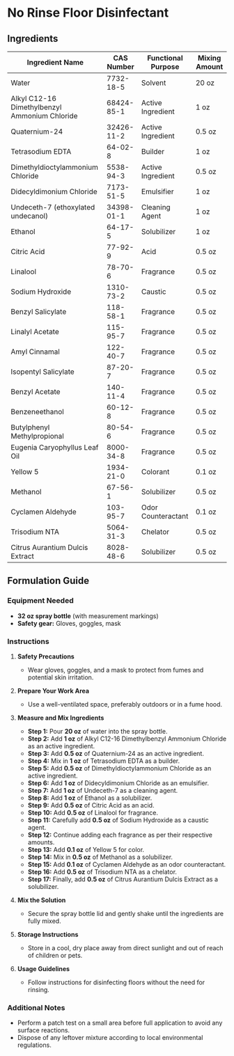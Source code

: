 # No Rinse Floor Disinfectant

## Ingredients

| Ingredient Name                               | CAS Number | Functional Purpose | Mixing Amount |
| --------------------------------------------- | ---------- | ------------------ | ------------- |
| Water                                         | 7732-18-5  | Solvent            | 20 oz         |
| Alkyl C12-16 Dimethylbenzyl Ammonium Chloride | 68424-85-1 | Active Ingredient  | 1 oz          |
| Quaternium-24                                 | 32426-11-2 | Active Ingredient  | 0.5 oz        |
| Tetrasodium EDTA                              | 64-02-8    | Builder            | 1 oz          |
| Dimethyldioctylammonium Chloride              | 5538-94-3  | Active Ingredient  | 0.5 oz        |
| Didecyldimonium Chloride                      | 7173-51-5  | Emulsifier         | 1 oz          |
| Undeceth-7 (ethoxylated undecanol)            | 34398-01-1 | Cleaning Agent     | 1 oz          |
| Ethanol                                       | 64-17-5    | Solubilizer        | 1 oz          |
| Citric Acid                                   | 77-92-9    | Acid               | 0.5 oz        |
| Linalool                                      | 78-70-6    | Fragrance          | 0.5 oz        |
| Sodium Hydroxide                              | 1310-73-2  | Caustic            | 0.5 oz        |
| Benzyl Salicylate                             | 118-58-1   | Fragrance          | 0.5 oz        |
| Linalyl Acetate                               | 115-95-7   | Fragrance          | 0.5 oz        |
| Amyl Cinnamal                                 | 122-40-7   | Fragrance          | 0.5 oz        |
| Isopentyl Salicylate                          | 87-20-7    | Fragrance          | 0.5 oz        |
| Benzyl Acetate                                | 140-11-4   | Fragrance          | 0.5 oz        |
| Benzeneethanol                                | 60-12-8    | Fragrance          | 0.5 oz        |
| Butylphenyl Methylpropional                   | 80-54-6    | Fragrance          | 0.5 oz        |
| Eugenia Caryophyllus Leaf Oil                 | 8000-34-8  | Fragrance          | 0.5 oz        |
| Yellow 5                                      | 1934-21-0  | Colorant           | 0.1 oz        |
| Methanol                                      | 67-56-1    | Solubilizer        | 0.5 oz        |
| Cyclamen Aldehyde                             | 103-95-7   | Odor Counteractant | 0.1 oz        |
| Trisodium NTA                                 | 5064-31-3  | Chelator           | 0.5 oz        |
| Citrus Aurantium Dulcis Extract               | 8028-48-6  | Solubilizer        | 0.5 oz        |

## Formulation Guide

### Equipment Needed

- **32 oz spray bottle** (with measurement markings)
- **Safety gear:** Gloves, goggles, mask

### Instructions

1. **Safety Precautions**

   - Wear gloves, goggles, and a mask to protect from fumes and potential skin irritation.

2. **Prepare Your Work Area**

   - Use a well-ventilated space, preferably outdoors or in a fume hood.

3. **Measure and Mix Ingredients**

   - **Step 1:** Pour **20 oz** of water into the spray bottle.
   - **Step 2:** Add **1 oz** of Alkyl C12-16 Dimethylbenzyl Ammonium Chloride as an active ingredient.
   - **Step 3:** Add **0.5 oz** of Quaternium-24 as an active ingredient.
   - **Step 4:** Mix in **1 oz** of Tetrasodium EDTA as a builder.
   - **Step 5:** Add **0.5 oz** of Dimethyldioctylammonium Chloride as an active ingredient.
   - **Step 6:** Add **1 oz** of Didecyldimonium Chloride as an emulsifier.
   - **Step 7:** Add **1 oz** of Undeceth-7 as a cleaning agent.
   - **Step 8:** Add **1 oz** of Ethanol as a solubilizer.
   - **Step 9:** Add **0.5 oz** of Citric Acid as an acid.
   - **Step 10:** Add **0.5 oz** of Linalool for fragrance.
   - **Step 11:** Carefully add **0.5 oz** of Sodium Hydroxide as a caustic agent.
   - **Step 12:** Continue adding each fragrance as per their respective amounts.
   - **Step 13:** Add **0.1 oz** of Yellow 5 for color.
   - **Step 14:** Mix in **0.5 oz** of Methanol as a solubilizer.
   - **Step 15:** Add **0.1 oz** of Cyclamen Aldehyde as an odor counteractant.
   - **Step 16:** Add **0.5 oz** of Trisodium NTA as a chelator.
   - **Step 17:** Finally, add **0.5 oz** of Citrus Aurantium Dulcis Extract as a solubilizer.

4. **Mix the Solution**

   - Secure the spray bottle lid and gently shake until the ingredients are fully mixed.

5. **Storage Instructions**

   - Store in a cool, dry place away from direct sunlight and out of reach of children or pets.

6. **Usage Guidelines**
   - Follow instructions for disinfecting floors without the need for rinsing.

### Additional Notes

- Perform a patch test on a small area before full application to avoid any surface reactions.
- Dispose of any leftover mixture according to local environmental regulations.
